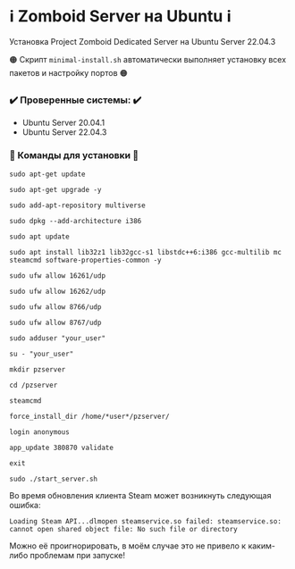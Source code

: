 # ℹ️ Zomboid Server на Ubuntu ℹ️
Установка Project Zomboid Dedicated Server на Ubuntu Server 22.04.3

🟠 Скрипт `minimal-install.sh` автоматически выполняет установку всех пакетов и настройку портов 🟠

### ✔️ Проверенные системы: ✔️
- Ubuntu Server 20.04.1
- Ubuntu Server 22.04.3

### 🔻 Команды для установки 🔻


```sudo apt-get update```

```sudo apt-get upgrade -y```

```sudo add-apt-repository multiverse```

```sudo dpkg --add-architecture i386```

```sudo apt update```

```sudo apt install lib32z1 lib32gcc-s1 libstdc++6:i386 gcc-multilib mc steamcmd software-properties-common -y```

```sudo ufw allow 16261/udp```

```sudo ufw allow 16262/udp```

```sudo ufw allow 8766/udp```

```sudo ufw allow 8767/udp```

```sudo adduser "your_user"```

```su - "your_user"```

```mkdir pzserver```

```cd /pzserver```

```steamcmd```

```force_install_dir /home/*user*/pzserver/```

```login anonymous```

```app_update 380870 validate```

```exit```

```sudo ./start_server.sh```

Во время обновления клиента Steam может возникнуть следующая ошибка:

`Loading Steam API...dlmopen steamservice.so failed: steamservice.so: cannot open shared object file: No such file or directory`

Можно её проигнорировать, в моём случае это не привело к каким-либо проблемам при запуске!
